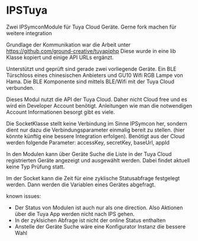 # IPSTuya
Zwei IPSymconModule für Tuya Cloud Geräte. Gerne fork machen für weitere integration 

Grundlage der Kommunikation war die Arbeit unter https://github.com/ground-creative/tuyapiphp
Diese wurde in eine lib Klasse kopiert und einige API URLs ergänzt.

Unterstützt und geprüft sind gerade zwei vorliegende Geräte. Ein BLE Türschloss eines chinesischen Anbieters und GU10 Wifi RGB Lampe von Hama. Die BLE Komponente sind mittels BLE/Wifi mit der Tuya Cloud verbunden.

Dieses Modul nutzt die API der Tuya Cloud. Daher nicht Cloud free und es wird ein Developer Account benötigt. Anleitungen wie man die notwendigen Account Informationen besorgt gibt es viele.

Die SocketKlasse stellt keine Verbindung im Sinne IPSymcon her, sondern dient nur dazu die Verbindungsparameter einmalig bereit zu stellen. (hier könnte künftig eine bessere Integration erfolgen). Benötigt aus der Cloud werden folgende Parameter: accessKey, secretKey, baseUrl, appId

In den Modulen kann über Geräte Suche die Liste in der Tuya Cloud registrierten Geräte angezeigt und ausgewählt werden. Dabei findet aktuell keine Typ Prüfung statt.

Im der Socket kann die Zeit für eine zyklische Statusabfrage festgelegt werden. Dann werden die Variablen eines Gerätes abgefragt.

known issues:
- Der Status von Modulen ist auch nur als one direction. Also Aktionen über die Tuya App werden nicht nach IPS gehen.
- In der zyklsichen Abfrage ist nicht der online Status enthalten
- Anstelle der Geräte Suche wäre eine Konfigurator Instanz die bessere Wahl 
